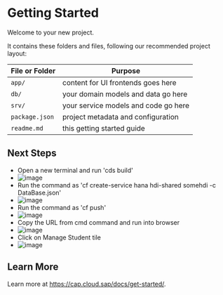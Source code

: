 # Getting Started

Welcome to your new project.

It contains these folders and files, following our recommended project layout:

File or Folder | Purpose
---------|----------
`app/` | content for UI frontends goes here
`db/` | your domain models and data go here
`srv/` | your service models and code go here
`package.json` | project metadata and configuration
`readme.md` | this getting started guide


## Next Steps

- Open a new terminal and run 'cds build'
- ![image](https://github.com/PANKAJ-DEV-IND/SAP-CAPM-CHAPTER1/assets/33324888/6a6bef07-5dc9-4556-8b31-fbaee88957db)
- Run the command as 'cf create-service hana hdi-shared somehdi -c DataBase.json'
- ![image](https://github.com/PANKAJ-DEV-IND/SAP-CAPM-CHAPTER1/assets/33324888/279acfdc-e3b4-4ae9-8294-fd4fad09b0d9)
- Run the command as 'cf push'
- ![image](https://github.com/PANKAJ-DEV-IND/SAP-CAPM-CHAPTER1/assets/33324888/f9e12383-dc52-46c5-bc38-74b331eafbfe)
- Copy the URL from cmd command and run into browser
- ![image](https://github.com/PANKAJ-DEV-IND/SAP-CAPM-CHAPTER1/assets/33324888/b8979202-51c4-4587-9d53-e61a63ba0273)
- Click on Manage Student tile
- ![image](https://github.com/PANKAJ-DEV-IND/SAP-CAPM-CHAPTER1/assets/33324888/6e89735e-f7b7-4957-8c5f-a431af865f83)




 



## Learn More

Learn more at https://cap.cloud.sap/docs/get-started/.

